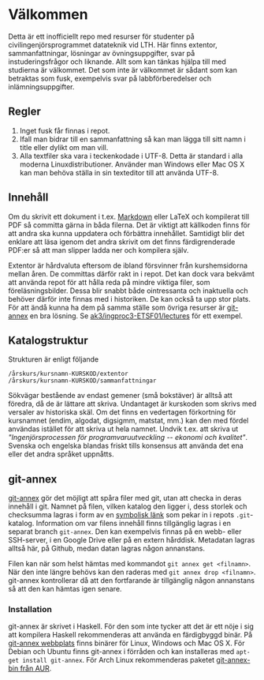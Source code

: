 Välkommen
=========

Detta är ett inofficiellt repo med resurser för studenter på
civilingenjörsprogrammet datateknik vid LTH. Här finns extentor,
sammanfattningar, lösningar av övningsuppgifter, svar på instuderingsfrågor och
liknande. Allt som kan tänkas hjälpa till med studierna är välkommet. Det som
inte är välkommet är sådant som kan betraktas som fusk, exempelvis svar på
labbförberedelser och inlämningsuppgifter.

Regler
------

 1. Inget fusk får finnas i repot.
 2. Ifall man bidrar till en sammanfattning så kan man lägga till sitt namn i
    title eller dylikt om man vill.
 3. Alla textfiler ska vara i teckenkodade i UTF-8. Detta är standard i alla
    moderna Linuxdistributioner. Använder man Windows eller Mac OS X kan man
    behöva ställa in sin texteditor till att använda UTF-8.

Innehåll
--------

Om du skrivit ett dokument i t.ex. [Markdown][wp-markdown] eller LaTeX och
kompilerat till PDF så committa gärna in båda filerna. Det är viktigt att
källkoden finns för att andra ska kunna uppdatera och förbättra innehållet.
Samtidigt blir det enklare att läsa igenom det andra skrivit om det finns
färdigrenderade PDF:er så att man slipper ladda ner och kompilera själv.

[wp-markdown]: https://en.wikipedia.org/wiki/Markdown "Markdown - Wikipedia, the free encyclopedia"

Extentor är hårdvaluta eftersom de ibland försvinner från kurshemsidorna mellan
åren. De committas därför rakt in i repot. Det kan dock vara bekvämt att använda
repot för att hålla reda på mindre viktiga filer, som föreläsningsbilder. Dessa
blir snabbt både ointressanta och inaktuella och behöver därför inte finnas med
i historiken. De kan också ta upp stor plats. För att ändå kunna ha dem på samma
ställe som övriga resurser är [git-annex](#user-content-git-annex) en bra
lösning. Se [ak3/ingproc3-ETSF01/lectures](ak3/ingproc3-ETSF01/lectures) för ett
exempel.

Katalogstruktur
---------------

Strukturen är enligt följande

    /årskurs/kursnamn-KURSKOD/extentor
    /årskurs/kursnamn-KURSKOD/sammanfattningar

Sökvägar bestående av endast gemener (små bokstäver) är alltså att föredra, då
de är lättare att skriva. Undantaget är kurskoden som skrivs med versaler av
historiska skäl. Om det finns en vedertagen förkortning för kursnamnet (endim,
algodat, digsigmm, matstat, mm.) kan den med fördel användas istället för att
skriva ut hela namnet. Undvik t.ex. att skriva ut *"Ingenjörsprocessen för
programvaruutveckling -- ekonomi och kvalitet"*. Svenska och engelska blandas
friskt tills konsensus att använda det ena eller det andra språket uppnåtts.

git-annex
---------

[git-annex][] gör det möjligt att spåra filer med git, utan att checka in deras
innehåll i git. Namnet på filen, vilken katalog den ligger i, dess storlek och
checksumma lagras i form av en [symbolisk länk][wp-symlink] som pekar in i
repots `.git`-katalog. Information om var filens innehåll finns tillgänglig
lagras i en separat branch `git-annex`. Den kan exempelvis finnas på en webb-
eller SSH-server, i en Google Drive eller på en extern hårddisk. Metadatan
lagras alltså här, på Github, medan datan lagras någon annanstans.

Filen kan när som helst hämtas med kommandot `git annex get <filnamn>`. När den
inte längre behövs kan den raderas med `git annex drop <filnamn>`. git-annex
kontrollerar då att den fortfarande är tillgänglig någon annanstans så att den
kan hämtas igen senare.

[git-annex]: https://git-annex.branchable.com/
[wp-symlink]: https://en.wikipedia.org/wiki/Symbolic_link "Symbolic link - Wikipedia, the free encyclopedia"

### Installation

git-annex är skrivet i Haskell. För den som inte tycker att det är ett nöje i
sig att kompilera Haskell rekommenderas att använda en färdigbyggd binär. På
[git-annex webbplats][git-annex] finns binärer för Linux, Windows och Mac OS X.
För Debian och Ubuntu finns git-annex i förråden och kan installeras med
`apt-get install git-annex`. För Arch Linux rekommenderas paketet
[git-annex-bin från AUR][aur-git-annex-bin].

[aur-git-annex-bin]: https://aur.archlinux.org/packages/git-annex-bin/ "AUR (en) - git-annex-bin"
